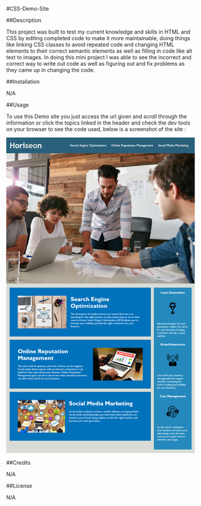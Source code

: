 #CSS-Demo-Site

##Description

This project was built to test my current knowledge and skills in HTML and CSS by editing completed code to make it more maintainable, 
doing things like linking CSS classes to avoid repeated code and changing HTML elements to their correct semantic elements as well as filling in code like alt text to images. 
In doing this mini project I was able to see the incorrect and correct way to write out code as well as figuring out and fix problems as they came up in changing the code.

##Installation

N/A

##Usage

To use this Demo site you just access the url given and scroll through the information or click the topics linked in the header and check the dev tools on your browser to see the code used, 
below is a screenshot of the site :

![This is a mock-up image of the finished and working site, you'll be able to see the site name Horiseon as well as a navigation pannel across the top with the topics Search Engine Optimization, Online Reputation Managment and Social Media Marketing and scrolling down you'll be able to see information on these topics. ](./assets/images/01-html-css-git-homework-demo.png)

##Credits

N/A

##License

N/A